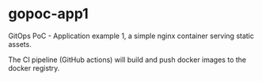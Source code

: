 # gopoc-app1

GitOps PoC - Application example 1, a simple nginx container serving
static assets.

The CI pipeline (GitHub actions) will build and push docker images to
the docker registry.

